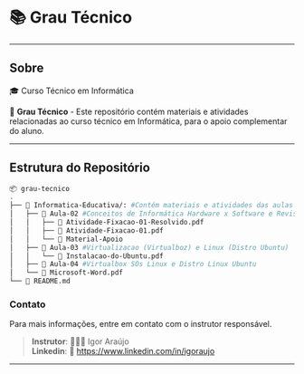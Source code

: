 # :books: Grau Técnico

---
## Sobre
:mortar_board: Curso Técnico em Informática

:dart: **Grau Técnico** - Este repositório contém materiais e atividades  relacionadas ao curso técnico em Informática, para o apoio complementar do aluno.

--- 

## Estrutura do Repositório

```bash
📦 grau-tecnico
.
├── 📁 Informatica-Educativa/: #Contém materiais e atividades das aulas da matéria Informática Educativa.
│   ├── 📁 Aula-02 #Conceitos de Informática Hardware x Software e Revisao dos SOs Windows e Linux
│   │   ├── 📄 Atividade-Fixacao-01-Resolvido.pdf
│   │   ├── 📄 Atividade-Fixacao-01.pdf
│   │   └── 📄 Material-Apoio
│   ├── 📁 Aula-03 #Virtualizacao (Virtualboz) e Linux (Distro Ubuntu)
│   │   └── 📄 Instalacao-do-Ubuntu.pdf
│   ├── 📁 Aula-04 #Virtualbox SOs Linux e Distro Linux Ubuntu
│   └── 📄 Microsoft-Word.pdf
└── 📄 README.md
```

### Contato
Para mais informações, entre em contato com o instrutor responsável.

>**Instrutor**: 👨🏾‍💻 Igor Araújo    
**Linkedin**: 🔗 https://www.linkedin.com/in/igoraujo

---